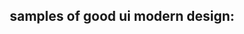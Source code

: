 samples of good ui modern design:
---
<!DOCTYPE html>
<html lang="en">
<head>
    <meta charset="UTF-8">
    <meta name="viewport" content="width=device-width, initial-scale=1.0">
    <title>Digital Signage Interface</title>
    <link rel="stylesheet" href="https://cdnjs.cloudflare.com/ajax/libs/font-awesome/6.0.0/css/all.min.css">
    <style>
        * {
            margin: 0;
            padding: 0;
            box-sizing: border-box;
            font-family: -apple-system, BlinkMacSystemFont, 'Segoe UI', Roboto, Oxygen, Ubuntu, Cantarell, sans-serif;
        }

        body {
            display: flex;
            min-height: 100vh;
            background-color: #f5f5f5;
        }

        .left-sidebar {
            width: 60px;
            background-color: #1a1a2e;
            padding: 20px 0;
            display: flex;
            flex-direction: column;
            align-items: center;
        }

        .left-sidebar .logo {
            color: #00bfa5;
            font-size: 24px;
            margin-bottom: 40px;
        }

        .nav-item {
            color: #6c7293;
            font-size: 20px;
            margin: 15px 0;
            cursor: pointer;
            transition: color 0.3s;
        }

        .nav-item:hover {
            color: #ffffff;
        }

        .nav-item.active {
            color: #00bfa5;
        }

        .main-content {
            flex: 1;
            padding: 20px;
            background-color: #ffffff;
        }

        .header {
            display: flex;
            justify-content: space-between;
            align-items: center;
            margin-bottom: 20px;
        }

        .playlist-title {
            display: flex;
            align-items: center;
            gap: 10px;
        }

        .playlist-icon {
            color: #00bfa5;
            font-size: 24px;
        }

        .header h1 {
            font-size: 20px;
            color: #333;
        }

        .buttons {
            display: flex;
            gap: 10px;
        }

        .btn {
            padding: 8px 16px;
            border-radius: 4px;
            border: none;
            cursor: pointer;
            font-size: 14px;
        }

        .btn-preview {
            background-color: #ffffff;
            border: 1px solid #ddd;
            color: #333;
        }

        .btn-publish {
            background-color: #e0e0e0;
            color: #666;
        }

        .status-bar {
            display: flex;
            align-items: center;
            gap: 20px;
            margin-bottom: 20px;
            font-size: 14px;
            color: #666;
        }

        .status-pill {
            background-color: #e8f5f3;
            color: #00bfa5;
            padding: 4px 12px;
            border-radius: 12px;
            font-size: 12px;
        }

        .settings {
            display: grid;
            grid-template-columns: repeat(3, 1fr);
            gap: 20px;
            margin-bottom: 20px;
        }

        .setting-group {
            display: flex;
            flex-direction: column;
            gap: 5px;
        }

        .setting-group label {
            font-size: 12px;
            color: #666;
        }

        .setting-group select, .setting-group input {
            padding: 8px;
            border: 1px solid #ddd;
            border-radius: 4px;
            font-size: 14px;
        }

        .content-list {
            border: 1px solid #eee;
            border-radius: 4px;
        }

        .content-item {
            display: flex;
            align-items: center;
            padding: 15px;
            border-bottom: 1px solid #eee;
            gap: 15px;
        }

        .content-item:last-child {
            border-bottom: none;
        }

        .content-thumbnail {
            width: 120px;
            height: 80px;
            object-fit: cover;
            border-radius: 4px;
        }

        .content-info {
            display: flex;
            align-items: center;
            gap: 10px;
        }

        .content-type {
            color: #00bfa5;
            font-size: 14px;
        }

        .right-sidebar {
            width: 300px;
            background-color: #ffffff;
            border-left: 1px solid #eee;
            padding: 20px;
        }

        .widget {
            display: flex;
            align-items: center;
            padding: 12px;
            margin-bottom: 10px;
            cursor: pointer;
            border-radius: 4px;
            transition: background-color 0.3s;
        }

        .widget:hover {
            background-color: #f5f5f5;
        }

        .widget-icon {
            width: 24px;
            height: 24px;
            margin-right: 12px;
            color: #00bfa5;
        }

        .widget-title {
            flex: 1;
            font-size: 14px;
            color: #333;
        }

        .widget-arrow {
            color: #666;
        }

        .help-text {
            text-align: center;
            color: #666;
            font-size: 14px;
            margin-top: 20px;
        }

        .help-link {
            color: #00bfa5;
            text-decoration: none;
        }
    </style>
</head>
<body>
    <div class="left-sidebar">
        <div class="logo">S</div>
        <div class="nav-item active"><i class="fas fa-desktop"></i></div>
        <div class="nav-item"><i class="fas fa-image"></i></div>
        <div class="nav-item"><i class="fas fa-list"></i></div>
        <div class="nav-item"><i class="fas fa-cog"></i></div>
    </div>

    <div class="main-content">
        <div class="header">
            <div class="playlist-title">
                <i class="fas fa-list playlist-icon"></i>
                <h1>Test</h1>
            </div>
            <div class="buttons">
                <button class="btn btn-preview">Preview</button>
                <button class="btn btn-publish">Publish</button>
            </div>
        </div>

        <div class="status-bar">
            <span class="status-pill">Published</span>
            <span>2 Content items</span>
            <span>1 Screens using this playlist</span>
        </div>

        <div class="settings">
            <div class="setting-group">
                <label>Aspect Ratio</label>
                <select>
                    <option>Select Value</option>
                </select>
            </div>
            <div class="setting-group">
                <label>Default Duration</label>
                <input type="text" value="10" placeholder="Seconds">
            </div>
            <div class="setting-group">
                <label>Transition</label>
                <select>
                    <option>None</option>
                </select>
            </div>
        </div>

        <div class="content-list">
            <div class="content-item">
                <img src="test pic.jpg" alt="Test Picture" class="content-thumbnail">
                <div class="content-info">
                    <i class="fas fa-image content-type"></i>
                    <span>test pic.jpg</span>
                </div>
            </div>
            <div class="content-item">
                <img src="menu.jpg" alt="Menu" class="content-thumbnail">
                <div class="content-info">
                    <i class="fas fa-image content-type"></i>
                    <span>menu.jpg</span>
                </div>
            </div>
        </div>
    </div>

    <div class="right-sidebar">
        <div class="widget">
            <i class="fas fa-photo-video widget-icon"></i>
            <span class="widget-title">Media</span>
            <i class="fas fa-chevron-right widget-arrow"></i>
        </div>
        <div class="widget">
            <i class="fas fa-bars widget-icon"></i>
            <span class="widget-title">Menu Builder</span>
            <i class="fas fa-chevron-right widget-arrow"></i>
        </div>
        <div class="widget">
            <i class="fas fa-th widget-icon"></i>
            <span class="widget-title">Zones</span>
            <i class="fas fa-chevron-right widget-arrow"></i>
        </div>
        <div class="widget">
            <i class="fas fa-clock widget-icon"></i>
            <span class="widget-title">Timer</span>
            <i class="fas fa-chevron-right widget-arrow"></i>
        </div>
        <div class="widget">
            <i class="fas fa-clock widget-icon"></i>
            <span class="widget-title">Clock</span>
            <i class="fas fa-chevron-right widget-arrow"></i>
        </div>
        <div class="widget">
            <i class="fas fa-cloud-sun widget-icon"></i>
            <span class="widget-title">Weather</span>
            <i class="fas fa-chevron-right widget-arrow"></i>
        </div>
        <div class="widget">
            <i class="fab fa-youtube widget-icon"></i>
            <span class="widget-title">Youtube</span>
            <i class="fas fa-chevron-right widget-arrow"></i>
        </div>
        <div class="widget">
            <i class="fas fa-globe widget-icon"></i>
            <span class="widget-title">Website</span>
            <i class="fas fa-chevron-right widget-arrow"></i>
        </div>
        <div class="widget">
            <i class="fas fa-columns widget-icon"></i>
            <span class="widget-title">Templates</span>
            <i class="fas fa-chevron-right widget-arrow"></i>
        </div>
        <div class="widget">
            <i class="fas fa-bars widget-icon"></i>
            <span class="widget-title">Menu</span>
            <i class="fas fa-chevron-right widget-arrow"></i>
        </div>
        <div class="widget">
            <i class="fas fa-rss widget-icon"></i>
            <span class="widget-title">RSS Feed</span>
            <i class="fas fa-chevron-right widget-arrow"></i>
        </div>
        <div class="widget">
            <i class="fas fa-desktop widget-icon"></i>
            <span class="widget-title">KIOSK</span>
            <i class="fas fa-chevron-right widget-arrow"></i>
        </div>

        <div class="help-text">
            Don't see the app you're looking for?<br>
            <a href="#" class="help-link">Submit a request.</a>
        </div>
    </div>

    <script>
        document.addEventListener('DOMContentLoaded', function() {
            // Add click handlers for buttons
            const previewBtn = document.querySelector('.btn-preview');
            const publishBtn = document.querySelector('.btn-publish');
            
            previewBtn.addEventListener('click', () => {
                alert('Preview functionality would go here');
            });
            
            publishBtn.addEventListener('click', () => {
                alert('Publish functionality would go here');
            });

            // Add click handlers for nav items
            const navItems = document.querySelectorAll('.nav-item');
            navItems.forEach(item => {
                item.addEventListener('click', () => {
                    navItems.forEach(i => i.classList.remove('active'));
                    item.classList.add('active');
                });
            });

            // Add click handlers for widgets
            const widgets = document.querySelectorAll('.widget');
            widgets.forEach(widget => {
                widget.addEventListener('click', () => {
                    alert(`${widget.querySelector('.widget-title').textContent} functionality would go here`);
                });
            });
        });
    </script>
</body>
</html>


<!DOCTYPE html>
<html lang="en">
<head>
    <meta charset="UTF-8">
    <meta name="viewport" content="width=device-width, initial-scale=1.0">
    <title>Skoop - Digital Signage Software</title>
    <style>
        * {
            margin: 0;
            padding: 0;
            box-sizing: border-box;
            font-family: -apple-system, BlinkMacSystemFont, 'Segoe UI', Roboto, Oxygen, Ubuntu, Cantarell, sans-serif;
        }

        body {
            background: linear-gradient(120deg, #00BFB3 0%, #F0F0FF 100%);
            min-height: 100vh;
        }

        .top-banner {
            background-color: #00BFB3;
            color: white;
            padding: 8px;
            text-align: center;
            position: relative;
        }

        .top-banner a {
            color: white;
            text-decoration: underline;
        }

        .close-banner {
            position: absolute;
            right: 20px;
            top: 50%;
            transform: translateY(-50%);
            background: none;
            border: none;
            color: white;
            cursor: pointer;
            font-size: 20px;
        }

        nav {
            background: white;
            padding: 15px 50px;
            display: flex;
            align-items: center;
            justify-content: space-between;
        }

        .logo {
            font-size: 24px;
            font-weight: bold;
            color: #00BFB3;
        }

        .nav-links {
            display: flex;
            gap: 30px;
            align-items: center;
        }

        .nav-links a {
            text-decoration: none;
            color: #666;
        }

        .btn {
            padding: 10px 20px;
            border-radius: 5px;
            border: none;
            cursor: pointer;
            font-weight: 500;
        }

        .btn-login {
            background: none;
            color: #333;
        }

        .btn-demo {
            background: #00BFB3;
            color: white;
        }

        .hero {
            display: flex;
            padding: 50px;
            max-width: 1200px;
            margin: 0 auto;
            align-items: center;
            gap: 50px;
        }

        .hero-content {
            flex: 1;
        }

        .hero-content h1 {
            font-size: 48px;
            color: #333;
            margin-bottom: 20px;
            line-height: 1.2;
        }

        .hero-content p {
            color: #666;
            font-size: 18px;
            line-height: 1.6;
            margin-bottom: 30px;
        }

        .hero-images {
            flex: 1;
            position: relative;
        }

        .device-mockup {
            width: 100%;
            max-width: 500px;
        }

        @media (max-width: 768px) {
            .hero {
                flex-direction: column;
                padding: 20px;
            }
            
            nav {
                padding: 15px 20px;
            }

            .nav-links {
                display: none;
            }
        }
    </style>
</head>
<body>
    <div class="top-banner">
        Skoop has partnered with Amazon to power Amazon's new signage stick! 
        <a href="#">Click here to learn more</a>
        <button class="close-banner">×</button>
    </div>

    <nav>
        <div class="logo">SKOOP</div>
        <div class="nav-links">
            <a href="#">Features</a>
            <a href="#">Industries</a>
            <a href="#">Resources</a>
            <a href="#">Pricing</a>
            <a href="#">Contact Us</a>
            <button class="btn btn-login">Log In</button>
            <button class="btn btn-demo">Book Demo</button>
        </div>
    </nav>

    <main class="hero">
        <div class="hero-content">
            <h1>Software that supercharges digital signage</h1>
            <p>Skoop drastically improves your customer experience, automatically updates inventory, improves the effectiveness of promotions, highlights products and moves stale inventory with ease.</p>
            <button class="btn btn-demo">Book Demo</button>
        </div>
        <div class="hero-images">
            <img src="https://via.placeholder.com/500x600" alt="Digital Signage Mockups" class="device-mockup">
        </div>
    </main>

    <script>
        document.querySelector('.close-banner').addEventListener('click', function() {
            document.querySelector('.top-banner').style.display = 'none';
        });
    </script>
</body>
</html>


---

Data rough outline:

 

step/window one:

Saginaw High

Arthur Hill

Saginaw United

D1 Athletes

Pro Athletes

(Some premade video playing in background most likely)

 

step/window two:

Men’s Basketball

Women’s Basketball

Football

Baseball

Women’s Softball

Wrestling

Lacross

Women’s Track & Field

Men’s Track and field

(Something cool for background not sure what)

 

Years:

Years will only be used for teams that one a district trophy or above

(Still images in background of district trophies for background)

(click year from here to move to next window)

 

Teams roster and team phot pop up. The ability to click on player fro player stats from here.


 

Trophies photos will be 3d and we will want them spinning on screen. We will need to give them the ability to update database in the future as will as add photos and graphics or videos. Maybe even sound playing during presentation.

 

---


please create an html file (index.html) and the json file (data.json) (or update if needed) of the data which can be expanded as time goes on. 

You can use any modern html, css, or js that you'd like.  

this should be responsive to the screen, and any headers or footers should be fixed to the top or bottom of the screen.

make sure to stick to a consistent modern style
incorporate the schools colors like navy, gold, black.
make it fairly complesx and interesting.

Use the provided samples of good ui modern design for refrence on styling. 

for any images or videos, these will also be included in the json as a url to s3, but just use a placeholder text for now.

For the trophy 3d models, use a placeholder for now, and we will come back to implement this later.

make sure the whole thing is a fully functional demo with all data filled in (add data as needed) and all functionality in place.

create the whole html file (index.html) and sample json file (data.json) (as needed)